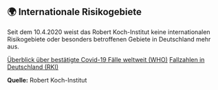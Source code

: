 ## 🌍 Internationale Risikogebiete

Seit dem 10.4.2020 weist das Robert Koch-Institut keine internationalen Risikogebiete oder besonders betroffenen Gebiete in Deutschland mehr aus.

[Überblick über bestätigte Covid-19 Fälle weltweit (WHO)](https://who.sprinklr.com/#)
[Fallzahlen in Deutschland (RKI)](https://www.rki.de/DE/Content/InfAZ/N/Neuartiges_Coronavirus/Fallzahlen.html)

**Quelle:** Robert Koch-Institut

